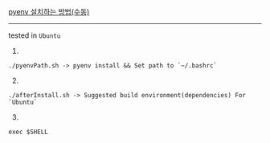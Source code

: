 [pyenv 설치하는 방법(수동)](https://github.com/Kogoon/Daily/blob/master/python/pyenv.md)
  
* * *
  
tested in `Ubuntu`

 1. 
~~~
./pyenvPath.sh -> pyenv install && Set path to `~/.bashrc`
~~~
 2. 
~~~
./afterInstall.sh -> Suggested build environment(dependencies) For `Ubuntu`
~~~
3. 
~~~
exec $SHELL
~~~
